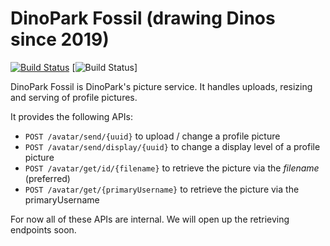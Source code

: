 
# DinoPark Fossil (drawing Dinos since 2019)
[![Build Status](https://travis-ci.org/mozilla-iam/dino-park-fossil.svg?branch=master)](https://travis-ci.org/mozilla-iam/dino-park-fossil)
[![Build Status](https://codebuild.us-west-2.amazonaws.com/badges?uuid=eyJlbmNyeXB0ZWREYXRhIjoiYm5WZU0yTkR5TEMvSTVudXNpbkhCQ21FNlR5VitCRDk3d2U2d0JwU0MwcG5zQWVxUUNOZk1yMEZ4V1M5MWliTE5VdC9RdWNsb1Q4OWIwSUljaDdraUU0PSIsIml2UGFyYW1ldGVyU3BlYyI6InpENHlxdEJPRnpSVTJTM0EiLCJtYXRlcmlhbFNldFNlcmlhbCI6MX0%3D&branch=master)]

DinoPark Fossil is DinoPark's picture service. It handles uploads, resizing and serving of profile pictures.

It provides the following APIs:

- `POST /avatar/send/{uuid}` to upload / change a profile picture
- `POST /avatar/send/display/{uuid}` to change a display level of a profile picture
- `POST /avatar/get/id/{filename}` to retrieve the picture via the _filename_ (preferred)
- `POST /avatar/get/{primaryUsername}` to retrieve the picture via the primaryUsername

For now all of these APIs are internal. We will open up the retrieving endpoints soon.